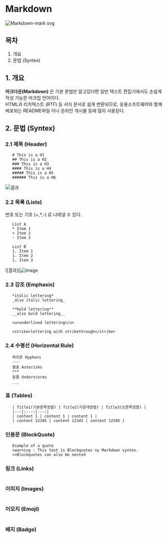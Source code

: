 # Markdown
![Markdown-mark svg](https://user-images.githubusercontent.com/118426836/202700027-0e732f94-45b9-421d-a803-81bbf4a96cd9.png)

## 목차
 1. 개요
 2. 문법 (Syntex)  
  
  
## 1. 개요
**마크다운(Markdown)** 은 기본 문법만 알고있다면 일반 텍스트 편집기에서도 손쉽게 작성 가능한 마크업 언어이다.  
HTML과 리치텍스트 (RTF) 등 서식 문서로 쉽게 변환되므로, 응용소프트웨어와 함께 배포되는 README파일 이나 온라인 게시물 등에 많이 사용된다.  
  
## 2. 문법 (Syntex)
### 2.1 제목 (Header)
```
   # This is a H1
   ## This is a H2
   ### This is a H3
   #### This is a H4
   ##### This is a H5
   ###### This is a H6
```  
![결과](https://user-images.githubusercontent.com/118426836/202711021-ea05e2ff-7c35-4eee-a968-92cadeb27ea8.png)  
### 2.2 목록 (Lists)
번호 또는 기호 (+,*,-) 로 나태낼 수 있다.
```
   List A
   * Item 1 
   + Item 2
   - Item 3 

   List B 
   1. Item 1 
   1. Item 2 
   1. Item 3 
```    
![결과](![image](https://user-images.githubusercontent.com/118426836/202714465-b603fad3-8fdb-4513-8164-c8d44baab1eb.png)  
### 2.3 강조 (Emphasis)
``` 
   *italic lettering*  
   _also italic lettering_  

   **bold lettering**   
   __also bold lettering__  
   
   <u>underlined lettering</u>  
   
   <strike>lettering with strikethrough</strike>  
```
### 2.4 수평선 (Horizontal Rule)
```
   하이픈 Hyphens
   ---
   별표 Asterisks 
   ***
   밑줄 Underscores  
   ___
```
### 표 (Tables)
```
   | Title1(기본왼쪽정렬) | Title2(가운데정렬) | Title3(오른쪽정렬) |
   |---|:---:|---:|
   | content 1 | content 1 | content 1 |
   | content 12345 | content 12345 | content 12345 |
```
### 인용문 (BlockQuote)
```
   Example of a quote
   >warning : This text is Blockquotes ny Markdown syntex.
   >>Blockquotes can also be nested
```
### 링크 (Links)
```
```
### 이미지 (Images)
```
```
### 이모지 (Emoji)
```
```
### 배지 (Badge)
```
```
